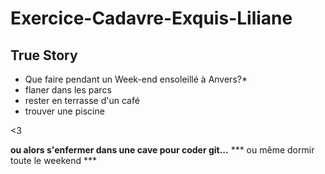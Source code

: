 # Exercice-Cadavre-Exquis-Liliane
## True Story
* Que faire pendant un Week-end ensoleillé à Anvers?*
* flaner dans les parcs
* rester en terrasse d'un café
* trouver une piscine  


<3

**ou alors s'enfermer dans une cave pour coder git...**
*** ou même dormir toute le weekend ***
